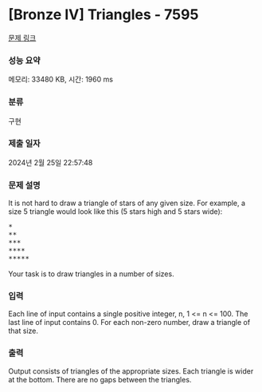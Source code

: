 # [Bronze IV] Triangles - 7595 

[문제 링크](https://www.acmicpc.net/problem/7595) 

### 성능 요약

메모리: 33480 KB, 시간: 1960 ms

### 분류

구현

### 제출 일자

2024년 2월 25일 22:57:48

### 문제 설명

<p>It is not hard to draw a triangle of stars of any given size. For example, a size 5 triangle would look like this (5 stars high and 5 stars wide):</p>

<pre>*
**
***
****
*****</pre>

<p>Your task is to draw triangles in a number of sizes. </p>

### 입력 

 <p>Each line of input contains a single positive integer, n, 1 <= n <= 100. The last line of input contains 0. For each non-zero number, draw a triangle of that size. </p>

### 출력 

 <p>Output consists of triangles of the appropriate sizes. Each triangle is wider at the bottom. There are no gaps between the triangles. </p>

